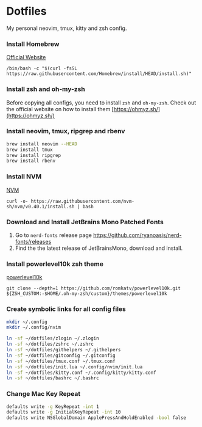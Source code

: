 # Dotfiles

My personal neovim, tmux, kitty and zsh config.

### Install Homebrew

[Official Website](https://brew.sh/)

```
/bin/bash -c "$(curl -fsSL https://raw.githubusercontent.com/Homebrew/install/HEAD/install.sh)"
```

### Install zsh and oh-my-zsh

Before copying all configs, you need to install `zsh` and `oh-my-zsh`. Check out the official website on how to install them [https://ohmyz.sh/](https://ohmyz.sh/)

### Install neovim, tmux, ripgrep and rbenv

```bash
brew install neovim --HEAD
brew install tmux
brew install ripgrep
brew install rbenv
```

### Install NVM

[NVM](https://github.com/nvm-sh/nvm)

```
curl -o- https://raw.githubusercontent.com/nvm-sh/nvm/v0.40.1/install.sh | bash
```

### Download and Install JetBrains Mono Patched Fonts

1. Go to `nerd-fonts` release page https://github.com/ryanoasis/nerd-fonts/releases
2. Find the the latest release of JetBrainsMono, download and install.

### Install powerlevel10k zsh theme

[powerlevel10k](https://github.com/romkatv/powerlevel10k?tab=readme-ov-file#oh-my-zsh)

```
git clone --depth=1 https://github.com/romkatv/powerlevel10k.git ${ZSH_CUSTOM:-$HOME/.oh-my-zsh/custom}/themes/powerlevel10k
```

### Create symbolic links for all config files

```bash
mkdir ~/.config
mkdir ~/.config/nvim

ln -sf ~/dotfiles/zlogin ~/.zlogin
ln -sf ~/dotfiles/zshrc ~/.zshrc
ln -sf ~/dotfiles/githelpers ~/.githelpers
ln -sf ~/dotfiles/gitconfig ~/.gitconfig
ln -sf ~/dotfiles/tmux.conf ~/.tmux.conf
ln -sf ~/dotfiles/init.lua ~/.config/nvim/init.lua
ln -sf ~/dotfiles/kitty.conf ~/.config/kitty/kitty.conf
ln -sf ~/dotfiles/bashrc ~/.bashrc
```

### Change Mac Key Repeat

```bash
defaults write -g KeyRepeat -int 1
defaults write -g InitialKeyRepeat -int 10
defaults write NSGlobalDomain ApplePressAndHoldEnabled -bool false
```
